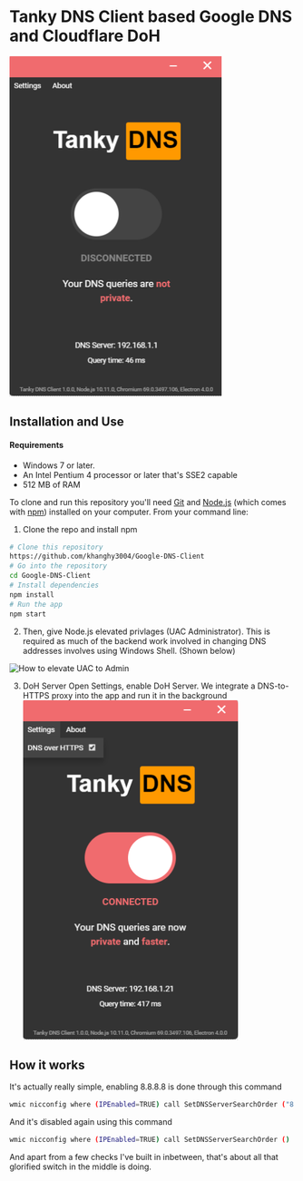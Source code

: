 # Tanky DNS Client based Google DNS and Cloudflare DoH
![Tanky DNS Client](TankyDNS.png)
## Installation and Use
#### Requirements
* Windows 7 or later.
* An Intel Pentium 4 processor or later that's SSE2 capable
* 512 MB of RAM

To clone and run this repository you'll need [Git](https://git-scm.com) and [Node.js](https://nodejs.org/en/download/) (which comes with [npm](http://npmjs.com)) installed on your computer. From your command line:

1. Clone the repo and install npm
```bash
# Clone this repository
https://github.com/khanghy3004/Google-DNS-Client
# Go into the repository
cd Google-DNS-Client
# Install dependencies
npm install
# Run the app
npm start
```

2. Then, give Node.js elevated privlages (UAC Administrator). This is required as much of the backend work involved in changing DNS addresses involves using Windows Shell. (Shown below)

![How to elevate UAC to Admin](https://i.gyazo.com/948e7f1460a11e2f691af005ce8ddd7d.gif)

3. DoH Server
Open Settings, enable DoH Server. We integrate a DNS-to-HTTPS proxy into the app and run it in the background 
![DoH](DoH.png)

## How it works
It's actually really simple, enabling 8.8.8.8 is done through this command
```bash
wmic nicconfig where (IPEnabled=TRUE) call SetDNSServerSearchOrder ("8.8.8.8")
```

And it's disabled again using this command
```bash
wmic nicconfig where (IPEnabled=TRUE) call SetDNSServerSearchOrder ()
```

And apart from a few checks I've built in inbetween, that's about all that glorified switch in the middle is doing.

